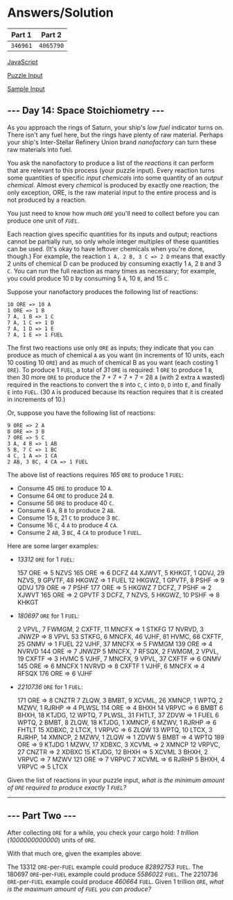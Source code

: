 # Answers/Solution

Part 1 | Part 2
:---: | :---:
`346961` | `4065790`

[JavaScript](./day14.js)

[Puzzle Input](./input.txt)

[Sample Input](./sample.txt)

## --- Day 14: Space Stoichiometry ---

As you approach the rings of Saturn, your ship's _low fuel_ indicator turns on. There isn't any fuel here, but the rings have plenty of raw material. Perhaps your ship's Inter-Stellar Refinery Union brand _nanofactory_ can turn these raw materials into fuel.

You ask the nanofactory to produce a list of the _reactions_ it can perform that are relevant to this process (your puzzle input). Every reaction turns some quantities of specific _input chemicals_ into some quantity of an _output chemical_. Almost every _chemical_ is produced by exactly one reaction; the only exception, ORE, is the raw material input to the entire process and is not produced by a reaction.

You just need to know how much _`ORE`_ you'll need to collect before you can produce one unit of _`FUEL`_.

Each reaction gives specific quantities for its inputs and output; reactions cannot be partially run, so only whole integer multiples of these quantities can be used. (It's okay to have leftover chemicals when you're done, though.) For example, the reaction `1 A, 2 B, 3 C => 2 D` means that exactly 2 units of chemical D can be produced by consuming exactly 1 `A`, 2 `B` and 3 `C`. You can run the full reaction as many times as necessary; for example, you could produce 10 `D` by consuming 5 `A`, 10 `B`, and 15 `C`.

Suppose your nanofactory produces the following list of reactions:

    10 ORE => 10 A
    1 ORE => 1 B
    7 A, 1 B => 1 C
    7 A, 1 C => 1 D
    7 A, 1 D => 1 E
    7 A, 1 E => 1 FUEL

The first two reactions use only `ORE` as inputs; they indicate that you can produce as much of chemical `A` as you want (in increments of 10 units, each 10 costing 10 `ORE`) and as much of chemical B as you want (each costing 1 `ORE`). To produce 1 `FUEL`, a total of _31_ `ORE` is required: 1 `ORE` to produce 1 `B`, then 30 more `ORE` to produce the 7 + 7 + 7 + 7 = 28 `A` (with 2 extra `A` wasted) required in the reactions to convert the `B` into `C`, `C` into `D`, `D` into `E`, and finally `E` into `FUEL`. (30 `A` is produced because its reaction requires that it is created in increments of 10.)

Or, suppose you have the following list of reactions:

    9 ORE => 2 A
    8 ORE => 3 B
    7 ORE => 5 C
    3 A, 4 B => 1 AB
    5 B, 7 C => 1 BC
    4 C, 1 A => 1 CA
    2 AB, 3 BC, 4 CA => 1 FUEL

The above list of reactions requires _165_ `ORE` to produce 1 `FUEL`:

-    Consume 45 `ORE` to produce 10 `A`.
-    Consume 64 `ORE` to produce 24 `B`.
-    Consume 56 `ORE` to produce 40 `C`.
-    Consume 6 `A`, 8 `B` to produce 2 `AB`.
-    Consume 15 `B`, 21 `C` to produce 3 `BC`.
-    Consume 16 `C`, 4 `A` to produce 4 `CA`.
-    Consume 2 `AB`, 3 `BC`, 4 `CA` to produce 1 `FUEL`.

Here are some larger examples:

-   _13312_ `ORE` for 1 `FUEL`:

    157 ORE => 5 NZVS
    165 ORE => 6 DCFZ
    44 XJWVT, 5 KHKGT, 1 QDVJ, 29 NZVS, 9 GPVTF, 48 HKGWZ => 1 FUEL
    12 HKGWZ, 1 GPVTF, 8 PSHF => 9 QDVJ
    179 ORE => 7 PSHF
    177 ORE => 5 HKGWZ
    7 DCFZ, 7 PSHF => 2 XJWVT
    165 ORE => 2 GPVTF
    3 DCFZ, 7 NZVS, 5 HKGWZ, 10 PSHF => 8 KHKGT

-   _180697_ `ORE` for 1 `FUEL`:

    2 VPVL, 7 FWMGM, 2 CXFTF, 11 MNCFX => 1 STKFG
    17 NVRVD, 3 JNWZP => 8 VPVL
    53 STKFG, 6 MNCFX, 46 VJHF, 81 HVMC, 68 CXFTF, 25 GNMV => 1 FUEL
    22 VJHF, 37 MNCFX => 5 FWMGM
    139 ORE => 4 NVRVD
    144 ORE => 7 JNWZP
    5 MNCFX, 7 RFSQX, 2 FWMGM, 2 VPVL, 19 CXFTF => 3 HVMC
    5 VJHF, 7 MNCFX, 9 VPVL, 37 CXFTF => 6 GNMV
    145 ORE => 6 MNCFX
    1 NVRVD => 8 CXFTF
    1 VJHF, 6 MNCFX => 4 RFSQX
    176 ORE => 6 VJHF

-   _2210736_ `ORE` for 1 `FUEL`:

    171 ORE => 8 CNZTR
    7 ZLQW, 3 BMBT, 9 XCVML, 26 XMNCP, 1 WPTQ, 2 MZWV, 1 RJRHP => 4 PLWSL
    114 ORE => 4 BHXH
    14 VRPVC => 6 BMBT
    6 BHXH, 18 KTJDG, 12 WPTQ, 7 PLWSL, 31 FHTLT, 37 ZDVW => 1 FUEL
    6 WPTQ, 2 BMBT, 8 ZLQW, 18 KTJDG, 1 XMNCP, 6 MZWV, 1 RJRHP => 6 FHTLT
    15 XDBXC, 2 LTCX, 1 VRPVC => 6 ZLQW
    13 WPTQ, 10 LTCX, 3 RJRHP, 14 XMNCP, 2 MZWV, 1 ZLQW => 1 ZDVW
    5 BMBT => 4 WPTQ
    189 ORE => 9 KTJDG
    1 MZWV, 17 XDBXC, 3 XCVML => 2 XMNCP
    12 VRPVC, 27 CNZTR => 2 XDBXC
    15 KTJDG, 12 BHXH => 5 XCVML
    3 BHXH, 2 VRPVC => 7 MZWV
    121 ORE => 7 VRPVC
    7 XCVML => 6 RJRHP
    5 BHXH, 4 VRPVC => 5 LTCX

Given the list of reactions in your puzzle input, _what is the minimum amount of `ORE` required to produce exactly 1 `FUEL`?_

-----------------------------

## --- Part Two ---

After collecting `ORE` for a while, you check your cargo hold: _1 trillion_ (_1000000000000_) units of `ORE`.

With that much ore, given the examples above:

The 13312 `ORE`-per-`FUEL` example could produce _82892753_ `FUEL`.
The 180697 `ORE`-per-`FUEL` example could produce _5586022_ `FUEL`.
The 2210736 `ORE`-per-`FUEL` example could produce _460664_ `FUEL`.
Given 1 trillion `ORE`, _what is the maximum amount of `FUEL` you can produce?_